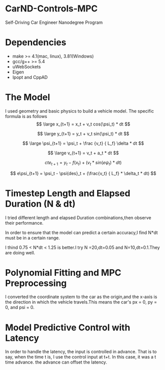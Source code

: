 # CarND-Controls-MPC
Self-Driving Car Engineer Nanodegree Program

# Dependencies

* make >= 4.1(mac, linux), 3.81(Windows)              
* gcc/g++ >= 5.4       
* uWebSockets
* Eigen
* Ipopt and CppAD

# The Model

I used geometry and basic physics to build a vehicle model. The specific formula is as follows
$$
\large x_{t+1} = x_t + v_t cos(\psi_t) * dt
$$

$$
\large y_{t+1} = y_t + v_t sin(\psi_t) * dt
$$

$$
\large \psi_{t+1} = \psi_t + \frac {v_t} { L_f} \delta * dt
$$

$$
\large v_{t+1} = v_t + a_t * dt
$$

$$
cte_{t+1} = y_t - f(x_t) + (v_t * sin(e\psi_t) * dt)
$$

$$
e\psi_{t+1} = \psi_t - \psi{des}_t + (\frac{v_t} { L_f} * \delta_t * dt)
$$

# Timestep Length and Elapsed Duration (N & dt)

I tried different length and elapsed Duration combinations,then observe their performance.

In order to ensure that the model can predict a certain accuracy,I find N*dt must be in a certain range.

I thind 0.75 < N*dt < 1.25 is better.I try N =20,dt=0.05 and N=10,dt=0.1.They are doing well.

# Polynomial Fitting and MPC Preprocessing

I converted the coordinate system to the car as the origin,and the x-axis is the direction in which the vehicle travels.This means the car's px = 0, py = 0, and psi = 0.

# Model Predictive Control with Latency

In order to handle the latency, the input is controlled in advance. That is to say, when the time t is, I use the control input at t+t. In this case, it was a t time advance. the advance can offset the latency.